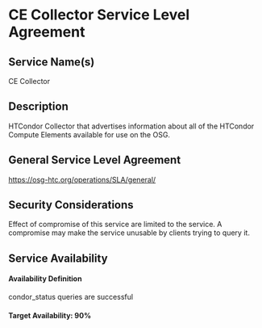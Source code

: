 CE Collector Service Level Agreement
====================================

Service Name(s)
---------------

CE Collector

Description
-----------

HTCondor Collector that advertises information about all of the HTCondor Compute Elements available for use on the OSG.

General Service Level Agreement
-------------------------------

<https://osg-htc.org/operations/SLA/general/>

Security Considerations
-----------------------

Effect of compromise of this service are limited to the service. A compromise may make the service unusable by clients trying to query it.

Service Availability
--------------------

#### Availability Definition

condor_status queries are successful

#### Target Availability: 90%
